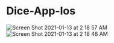# Dice-App-Ios




![Screen Shot 2021-01-13 at 2 18 57 AM](https://user-images.githubusercontent.com/63836841/104418945-be600400-5545-11eb-9992-e869be5b45c1.png)
![Screen Shot 2021-01-13 at 2 18 48 AM](https://user-images.githubusercontent.com/63836841/104418953-c15af480-5545-11eb-9df1-e556db0a1c92.png)
